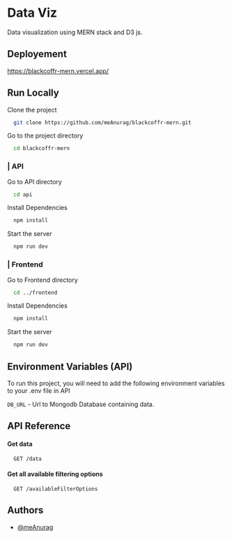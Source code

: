 
# Data Viz

Data visualization using MERN stack and D3 js.
## Deployement

https://blackcoffr-mern.vercel.app/


## Run Locally

Clone the project

```bash
  git clone https://github.com/meAnurag/blackcoffr-mern.git
```

Go to the project directory

```bash
  cd blackcoffr-mern
```

### | API

Go to API directory

```bash
  cd api
```

Install Dependencies

```bash
  npm install
```

Start the server

```bash
  npm run dev
```

### | Frontend

Go to Frontend directory

```bash
  cd ../frontend
```

Install Dependencies

```bash
  npm install
```

Start the server

```bash
  npm run dev
```
## Environment Variables (API)

To run this project, you will need to add the following environment variables to your .env file in API

`DB_URL` - Url to Mongodb Database containing data.




## API Reference

#### Get data

```http
  GET /data
```

#### Get all available filtering options

```http
  GET /availableFilterOptions
```



## Authors

- [@meAnurag](https://www.github.com/meAnurag)

